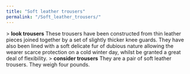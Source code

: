 ```yaml
---
title: "Soft leather trousers"
permalink: "/Soft_leather_trousers/"
---
```


\> **look trousers**
These trousers have been constructed from thin leather pieces joined
together
by a set of slightly thicker knee guards. They have also been lined with
a soft
delicate fur of dubious nature allowing the wearer scarce protection on
a cold
winter day, whilst be granted a great deal of flexibility.
\> **consider trousers**
They are a pair of soft leather trousers.
They weigh four pounds.